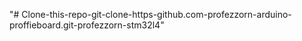 "# Clone-this-repo-git-clone-https-github.com-profezzorn-arduino-proffieboard.git-profezzorn-stm32l4" 
